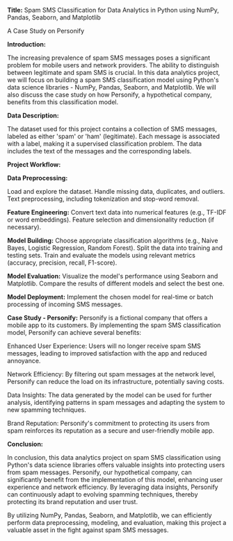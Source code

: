 **Title:** Spam SMS Classification for Data Analytics in Python using NumPy, Pandas, Seaborn, and Matplotlib

A Case Study on Personify

**Introduction:**

The increasing prevalence of spam SMS messages poses a significant problem for mobile users and network providers. The ability to distinguish between legitimate and spam SMS is crucial. In this data analytics project, we will focus on building a spam SMS classification model using Python's data science libraries - NumPy, Pandas, Seaborn, and Matplotlib. We will also discuss the case study on how Personify, a hypothetical company, benefits from this classification model.

**Data Description:**

The dataset used for this project contains a collection of SMS messages, labeled as either 'spam' or 'ham' (legitimate). Each message is associated with a label, making it a supervised classification problem. The data includes the text of the messages and the corresponding labels.

**Project Workflow:**

**Data Preprocessing:**

Load and explore the dataset.
Handle missing data, duplicates, and outliers.
Text preprocessing, including tokenization and stop-word removal.

**Feature Engineering:**
Convert text data into numerical features (e.g., TF-IDF or word embeddings).
Feature selection and dimensionality reduction (if necessary).

**Model Building:**
Choose appropriate classification algorithms (e.g., Naive Bayes, Logistic Regression, Random Forest).
Split the data into training and testing sets.
Train and evaluate the models using relevant metrics (accuracy, precision, recall, F1-score).

**Model Evaluation:**
Visualize the model's performance using Seaborn and Matplotlib.
Compare the results of different models and select the best one.

**Model Deployment:**
Implement the chosen model for real-time or batch processing of incoming SMS messages.

**Case Study - Personify:**
Personify is a fictional company that offers a mobile app to its customers. By implementing the spam SMS classification model, Personify can achieve several benefits:

Enhanced User Experience: Users will no longer receive spam SMS messages, leading to improved satisfaction with the app and reduced annoyance.

Network Efficiency: By filtering out spam messages at the network level, Personify can reduce the load on its infrastructure, potentially saving costs.

Data Insights: The data generated by the model can be used for further analysis, identifying patterns in spam messages and adapting the system to new spamming techniques.

Brand Reputation: Personify's commitment to protecting its users from spam reinforces its reputation as a secure and user-friendly mobile app.

**Conclusion:**

In conclusion, this data analytics project on spam SMS classification using Python's data science libraries offers valuable insights into protecting users from spam messages. Personify, our hypothetical company, can significantly benefit from the implementation of this model, enhancing user experience and network efficiency. By leveraging data insights, Personify can continuously adapt to evolving spamming techniques, thereby protecting its brand reputation and user trust.

By utilizing NumPy, Pandas, Seaborn, and Matplotlib, we can efficiently perform data preprocessing, modeling, and evaluation, making this project a valuable asset in the fight against spam SMS messages.

